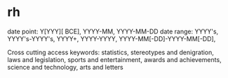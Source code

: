 # rh

date point: Y[YYY][ BCE], YYYY-MM, YYYY-MM-DD
date range: YYYY's, YYYY's-YYYY's, YYYY+, YYYY-YYYY, YYYY-MM[-DD]-YYYY-MM[-DD],

Cross cutting access keywords: statistics, stereotypes and
denigration, laws and legislation, sports and entertainment, awards
and achievements, science and technology, arts and letters

